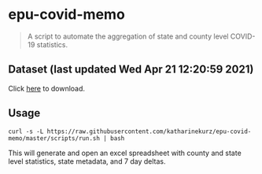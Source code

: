 # epu-covid-memo

> A script to automate the aggregation of state and county level COVID-19 statistics.

<!-- tmpl start -->

## Dataset (last updated Wed Apr 21 12:20:59 2021)

Click [here](https://covid-artifacts.s3.amazonaws.com/records/2021-4-21-122058-covid_artifact.xls) to download.

<!-- tmpl end -->

## Usage

```
curl -s -L https://raw.githubusercontent.com/katharinekurz/epu-covid-memo/master/scripts/run.sh | bash
```

This will generate and open an excel spreadsheet with county and state level statistics, state metadata, and 7 day deltas.